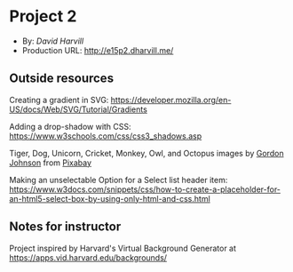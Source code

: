 # Project 2
+ By: *David Harvill*
+ Production URL: <http://e15p2.dharvill.me/>

## Outside resources
Creating a gradient in SVG: 
<https://developer.mozilla.org/en-US/docs/Web/SVG/Tutorial/Gradients>

Adding a drop-shadow with CSS: 
<https://www.w3schools.com/css/css3_shadows.asp>

Tiger, Dog, Unicorn, Cricket, Monkey, Owl, and Octopus images by [Gordon Johnson](https://pixabay.com/users/gdj-1086657/?utm_source=link-attribution&amp;utm_medium=referral&amp;utm_campaign=image&amp;utm_content=6387503) from [Pixabay](https://pixabay.com/?utm_source=link-attribution&amp;utm_medium=referral&amp;utm_campaign=image&amp;utm_content=6387503)

Making an unselectable Option for a Select list header item: <https://www.w3docs.com/snippets/css/how-to-create-a-placeholder-for-an-html5-select-box-by-using-only-html-and-css.html>

## Notes for instructor
Project inspired by Harvard's Virtual Background Generator at <https://apps.vid.harvard.edu/backgrounds/>